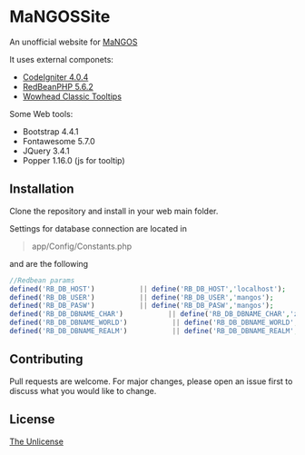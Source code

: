 # MaNGOSSite
An unofficial website for [MaNGOS](https://www.getmangos.eu/)

It uses external componets:

* [CodeIgniter 4.0.4](https://www.codeigniter.com/)
* [RedBeanPHP 5.6.2](https://www.redbeanphp.com/)
* [Wowhead Classic Tooltips](https://classic.wowhead.com/tooltips)

Some Web tools:

* Bootstrap 4.4.1
* Fontawesome 5.7.0
* JQuery 3.4.1
* Popper 1.16.0 (js for tooltip)

## Installation

Clone the repository and install in your web main folder.

Settings for database connection are located in
>app/Config/Constants.php

and are the following

```PHP
//Redbean params
defined('RB_DB_HOST')           || define('RB_DB_HOST','localhost');
defined('RB_DB_USER')           || define('RB_DB_USER','mangos');
defined('RB_DB_PASW')           || define('RB_DB_PASW','mangos');
defined('RB_DB_DBNAME_CHAR')           || define('RB_DB_DBNAME_CHAR','zero_character');
defined('RB_DB_DBNAME_WORLD')           || define('RB_DB_DBNAME_WORLD','zero_world');
defined('RB_DB_DBNAME_REALM')           || define('RB_DB_DBNAME_REALM','zero_realm');
```

## Contributing
Pull requests are welcome. 
For major changes, please open an issue first to discuss what you would like to change.

## License
[The Unlicense](https://unlicense.org)
